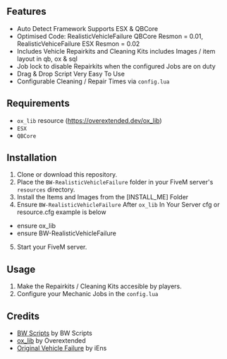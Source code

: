 ## Features

- Auto Detect Framework Supports ESX & QBCore
- Optimised Code:
RealisticVehicleFailure QBCore Resmon = 0.01,
RealisticVehiceFailure ESX Resmon = 0.02
- Includes Vehicle Repairkits and Cleaning Kits includes Images / item layout in qb, ox & sql
- Job lock to disable Repairkits when the configured Jobs are on duty 
- Drag & Drop Script Very Easy To Use
- Configurable Cleaning / Repair Times via `config.lua`

## Requirements
- `ox_lib` resource (https://overextended.dev/ox_lib)
- `ESX`
- `QBCore`

## Installation

1. Clone or download this repository.
2. Place the `BW-RealisticVehicleFailure` folder in your FiveM server's `resources` directory.
3. Install the Items and Images from the [INSTALL_ME] Folder
4. Ensure `BW-RealisticVehicleFailure` After `ox_lib` In Your Server cfg or resource.cfg example is below

- ensure ox_lib
- ensure BW-RealisticVehicleFailure

5. Start your FiveM server.

## Usage

1. Make the Repairkits / Cleaning Kits accesible by players.
2. Configure your Mechanic Jobs in the `config.lua`

## Credits
- [BW Scripts](https://discord.gg/Dw569n9d5C) by BW Scripts
- [ox_lib](https://overextended.dev/ox_lib) by Overextended
- [Original Vehicle Failure](https://github.com/iEns/RealisticVehicleFailure) by iEns
